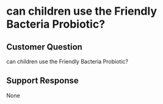 # can children use the Friendly Bacteria Probiotic?



## Customer Question

can children use the Friendly Bacteria Probiotic?



## Support Response

None
